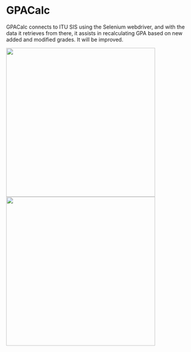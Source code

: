 # GPACalc
GPACalc connects to ITU SIS using the Selenium webdriver, and with the data it retrieves from there, it assists in recalculating GPA based on new added and modified grades. It will be improved.

<img src=https://github.com/canetizen/GPACalc/assets/81326097/fa12d15a-ad40-4ad9-98fa-03cfeddbd8f1 height=400px>
<img src=https://github.com/canetizen/GPACalc/assets/81326097/f61487b1-6329-4147-91ee-dfc05156cd22 height=400px>

